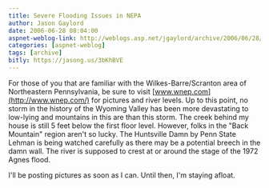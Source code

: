 ```yaml
---
title: Severe Flooding Issues in NEPA
author: Jason Gaylord
date: 2006-06-28 08:04:00
aspnet-weblog-link: http://weblogs.asp.net/jgaylord/archive/2006/06/28/Severe-Flooding-Issues-in-NEPA.aspx
categories: [aspnet-weblog]
tags: [archive]
bitly: https://jasong.us/3bKhBVE
---
```


For those of you that are familiar with the Wilkes-Barre/Scranton area of Northeastern Pennsylvania, be sure to visit [www.wnep.com](http://www.wnep.com/) for pictures and river levels. Up to this point, no storm in the history of the Wyoming Valley has been more devastating to low-lying and mountains in this are than this storm. The creek behind my house is still 5 feet below the first floor level. However, folks in the "Back Mountain" region aren't so lucky. The Huntsville Damn by Penn State Lehman is being watched carefully as there may be a potential breech in the damn wall. The river is supposed to crest at or around the stage of the 1972 Agnes flood.

I'll be posting pictures as soon as I can. Until then, I'm staying afloat.